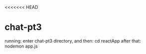 <<<<<<< HEAD
# chat-pt3

running: enter chat-pt3 directory, and then: cd reactApp
after that: nodemon app.js
